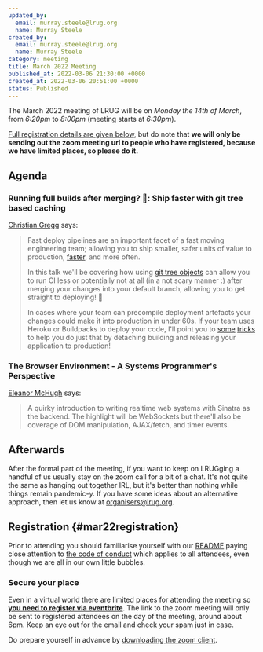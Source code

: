 ```yaml
---
updated_by:
  email: murray.steele@lrug.org
  name: Murray Steele
created_by:
  email: murray.steele@lrug.org
  name: Murray Steele
category: meeting
title: March 2022 Meeting
published_at: 2022-03-06 21:30:00 +0000
created_at: 2022-03-06 20:51:00 +0000
status: Published
---
```


The March 2022 meeting of LRUG will be on *Monday the 14th of March*,
from _6:20pm_ to _8:00pm_ (meeting starts at _6:30pm_).

[Full registration details are given below](#mar22registration), but do
note that **we will only be sending out the zoom meeting url to people who
have registered, because we have limited places, so please do it.**

## Agenda

### Running full builds after merging? 🥱: Ship faster with git tree based caching

[Christian Gregg](https://github.com/CGA1123) says:


> Fast deploy pipelines are an important facet of a fast moving
> engineering team; allowing you to ship smaller, safer units of value to
> production, [faster](https://xkcd.com/303/), and more often.
>
> In this talk we'll be covering how using [git tree
> objects](https://git-scm.com/book/en/v2/Git-Internals-Git-Objects#_tree_objects)
> can allow you to run CI less or potentially not at all (in a not
> scary manner :) after merging your changes into your default branch,
> allowing you to get straight to deploying! 🚂
>
> In cases where your team can precompile deployment artefacts your
> changes could make it into production in under 60s. If your team uses
> Heroku or Buildpacks to deploy your code, I'll point you to
> [some](https://buildpacks.io/docs/app-developer-guide/build-an-app/)
> [tricks](https://github.com/CGA1123/slugcmplr) to help you do just that
> by detaching building and releasing your application to production!

### The Browser Environment - A Systems Programmer's Perspective

[Eleanor McHugh](http://slideshare.net/feyeleanor) says:

> A quirky introduction to writing realtime web systems with Sinatra as
> the backend. The highlight will be WebSockets but there'll also be
> coverage of DOM manipulation, AJAX/fetch, and timer events.

## Afterwards

After the formal part of the meeting, if you want to keep on LRUGging a
handful of us usually stay on the zoom call for a bit of a chat. It's not
quite the same as hanging out together IRL, but it's better than nothing
while things remain pandemic-y. If you have some ideas about an
alternative approach, then let us know at
[organisers@lrug.org](mailto:organisers@lrug.org).

## Registration {#mar22registration}

Prior to attending you should familiarise yourself with our
[README](http://readme.lrug.org/) paying close attention to [the code of
conduct](http://readme.lrug.org/#code-of-conduct) which applies to all
attendees, even though we are all in our own little bubbles.

### Secure your place

Even in a virtual world there are limited places for attending the
meeting so **[you need to register via eventbrite][mar2022-eventbrite]**.
The link to the zoom meeting will only be sent to registered attendees on
the day of the meeting, around about 6pm. Keep an eye out for the email
and check your spam just in case.

Do prepare yourself in advance by [downloading the zoom
client](https://zoom.us/support/download).

[mar2022-eventbrite]: https://www.eventbrite.com/e/lrug-march-2022-tickets-292085996077

